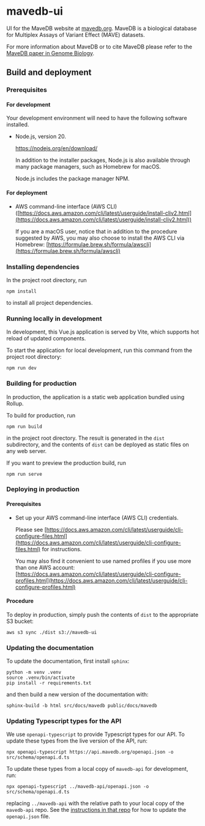 # mavedb-ui

UI for the MaveDB website at [mavedb.org](https://www.mavedb.org). MaveDB is a biological database
for Multiplex Assays of Variant Effect (MAVE) datasets.

For more information about MaveDB or to cite MaveDB please refer to the
[MaveDB paper in Genome Biology](https://genomebiology.biomedcentral.com/articles/10.1186/s13059-019-1845-6).
## Build and deployment

### Prerequisites

#### For development

Your development environment will need to have the following software installed.

- Node.js, version 20.

  https://nodejs.org/en/download/

  In addition to the installer packages, Node.js is also available through many package managers, such as Homebrew for macOS.

  Node.js includes the package manager NPM.

#### For deployment

- AWS command-line interface (AWS CLI) ([https://docs.aws.amazon.com/cli/latest/userguide/install-cliv2.html](https://docs.aws.amazon.com/cli/latest/userguide/install-cliv2.html))

  If you are a macOS user, notice that in addition to the procedure suggested by AWS, you may also choose to install the AWS CLI via Homebrew: [https://formulae.brew.sh/formula/awscli](https://formulae.brew.sh/formula/awscli)

### Installing dependencies

In the project root directory, run

```
npm install
```

to install all project dependencies.

### Running locally in development

In development, this Vue.js application is served by Vite, which supports hot reload of updated components.

To start the application for local development, run this command from the project root directory:

```
npm run dev
```

### Building for production

In production, the application is a static web application bundled using Rollup.

To build for production, run

```
npm run build
```

in the project root directory. The result is generated in the `dist` subdirectory, and the contents of `dist` can be deployed as static files on any web server.

If you want to preview the production build, run

```
npm run serve
```


### Deploying in production

#### Prerequisites

- Set up your AWS command-line interface (AWS CLI) credentials.

  Please see [https://docs.aws.amazon.com/cli/latest/userguide/cli-configure-files.html](https://docs.aws.amazon.com/cli/latest/userguide/cli-configure-files.html) for instructions.

  You may also find it convenient to use named profiles if you use more than one AWS account: [https://docs.aws.amazon.com/cli/latest/userguide/cli-configure-profiles.html](https://docs.aws.amazon.com/cli/latest/userguide/cli-configure-profiles.html)

#### Procedure

To deploy in production, simply push the contents of `dist` to the appropriate S3 bucket:

```
aws s3 sync ./dist s3://mavedb-ui
```

### Updating the documentation

To update the documentation, first install `sphinx`:

```
python -m venv .venv
source .venv/bin/activate
pip install -r requirements.txt
```

and then build a new version of the documentation with:

```
sphinx-build -b html src/docs/mavedb public/docs/mavedb
```

### Updating Typescript types for the API

We use `openapi-typescript` to provide Typescript types for our API. To update these types from the live version of the API, run:

```
npx openapi-typescript https://api.mavedb.org/openapi.json -o src/schema/openapi.d.ts
```

To update these types from a local copy of `mavedb-api` for development, run:

```
npx openapi-typescript ../mavedb-api/openapi.json -o src/schema/openapi.d.ts
```

replacing `../mavedb-api` with the relative path to your local copy of the `mavedb-api` repo. See the [instructions in that repo](https://github.com/VariantEffect/mavedb-api?tab=readme-ov-file#updating-openapijson) for how to update the `openapi.json` file.